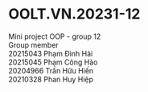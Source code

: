 # OOLT.VN.20231-12  


Mini project OOP - group 12  
Group member  
     20215043	Phạm Đình Hải   
     20215045	Phạm Công Hào  
     20204966	Trần Hữu Hiến  
     20210328	Phan Huy Hiệp  
